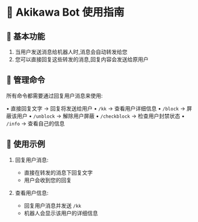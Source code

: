 # 🌸 Akikawa Bot 使用指南

## 📝 基本功能
1. 当用户发送消息给机器人时,消息会自动转发给您
2. 您可以直接回复这些转发的消息,回复内容会发送给原用户

## 💫 管理命令
所有命令都需要通过回复用户消息来使用:

• 直接回复文字 → 回复将发送给用户
• `/kk` → 查看用户详细信息
• `/block` → 屏蔽该用户
• `/unblock` → 解除用户屏蔽
• `/checkblock` → 检查用户封禁状态
• `/info` → 查看自己的信息

## 🎯 使用示例
1. 回复用户消息:
   - 直接在转发的消息下回复文字
   - 用户会收到您的回复

2. 查看用户信息:
   - 回复用户消息并发送 `/kk`
   - 机器人会显示该用户的详细信息
